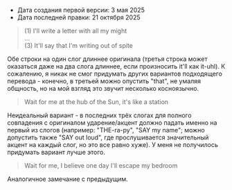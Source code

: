 * Дата создания первой версии: 3 мая 2025
* Дата последней правки: 21 октября 2025

> (1) I'll write a letter with all my might<br>
> ...<br>
> (3) It'll say that I'm writing out of spite

Обе строки на один слог длиннее оригинала (третья строка может оказаться даже на два слога длиннее, если произносить it'll как it-uhl). К сожалению, я никак не смог придумать других вариантов подходящего перевода - конечно, в третьей можно опустить "that", не умаляя общность, но на мой взгляд это звучит несколько косноязычно.

> Wait for me at the hub of the Sun, it's like a station

Неидеальный вариант - в последних трёх слогах для полного совпадения с оригиналом ударение/акцент должно падать именно на первый из слогов (например: "THE-ra-py", "SAY my name"; можно допустить также "SAY out loud", где прослушивается значительный акцент на каждый слог, но это все равно хуже). У меня не получилось придумать вариант лучше этого.

> Wait for me, I believe one day I'll escape my bedroom

Аналогичное замечание с предыдущим.